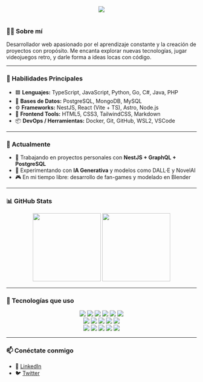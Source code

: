 <div align="center">
  <img src="https://readme-typing-svg.demolab.com?font=Fira+Code&duration=2000&pause=800&center=true&vCenter=true&width=435&lines=Hola%2C+soy+MaxSNava;Fullstack+Developer;Fan+del+c%C3%B3digo+libre+y+la+IA;Bienvenido+a+mi+repositorio!" />
</div>

<br/>

### 👨‍💻 Sobre mí

Desarrollador web apasionado por el aprendizaje constante y la creación de proyectos con propósito. Me encanta explorar nuevas tecnologías, jugar videojuegos retro, y darle forma a ideas locas con código.

---

### 🧠 Habilidades Principales

- 🟦 **Lenguajes:** TypeScript, JavaScript, Python, Go, C#, Java, PHP
- 🧱 **Bases de Datos:** PostgreSQL, MongoDB, MySQL
- ⚙️ **Frameworks:** NestJS, React (Vite + TS), Astro, Node.js
- 🎨 **Frontend Tools:** HTML5, CSS3, TailwindCSS, Markdown
- 📦 **DevOps / Herramientas:** Docker, Git, GitHub, WSL2, VSCode

---

### 🚀 Actualmente

- 🔭 Trabajando en proyectos personales con **NestJS + GraphQL + PostgreSQL**
- 🧪 Experimentando con **IA Generativa** y modelos como DALL·E y NovelAI
- 🎮 En mi tiempo libre: desarrollo de fan-games y modelado en Blender

---

### 📊 GitHub Stats

<div align="center">
  <img src="https://github-readme-stats.vercel.app/api?username=MaxSNava&show_icons=true&theme=algolia&locale=es&count_private=true"  height="180em"/>
   <img src="https://github-readme-stats.vercel.app/api/top-langs/?username=MaxSNava&layout=compact&theme=algolia" height="180em"/>
</div>

---

### 🧰 Tecnologías que uso

<div align="center">

<!-- Lenguajes -->
<img src="https://img.shields.io/badge/TypeScript-007ACC?style=for-the-badge&logo=typescript&logoColor=white"/>
<img src="https://img.shields.io/badge/Python-3776AB?style=for-the-badge&logo=python&logoColor=white"/>
<img src="https://img.shields.io/badge/Go-00ADD8?style=for-the-badge&logo=go&logoColor=white"/>
<img src="https://img.shields.io/badge/CSharp-239120?style=for-the-badge&logo=csharp&logoColor=white"/>
<img src="https://img.shields.io/badge/Java-ED8B00?style=for-the-badge&logo=java&logoColor=white"/>
<img src="https://img.shields.io/badge/PHP-777BB4?style=for-the-badge&logo=php&logoColor=white"/>

<!-- Frameworks -->
<br/>
<img src="https://img.shields.io/badge/React-20232A?style=for-the-badge&logo=react&logoColor=61DAFB"/>
<img src="https://img.shields.io/badge/NestJS-E0234E?style=for-the-badge&logo=nestjs&logoColor=white"/>
<img src="https://img.shields.io/badge/Astro-000000?style=for-the-badge&logo=astro&logoColor=white"/>
<img src="https://img.shields.io/badge/Node.js-43853D?style=for-the-badge&logo=node.js&logoColor=white"/>
<img src="https://img.shields.io/badge/TailwindCSS-38B2AC?style=for-the-badge&logo=tailwind-css&logoColor=white"/>

<!-- Herramientas -->
<br/>
<img src="https://img.shields.io/badge/Docker-0db7ed?style=for-the-badge&logo=docker&logoColor=white"/>
<img src="https://img.shields.io/badge/Git-F05033?style=for-the-badge&logo=git&logoColor=white"/>
<img src="https://img.shields.io/badge/GitHub-121011?style=for-the-badge&logo=github&logoColor=white"/>
<img src="https://img.shields.io/badge/WSL2-0078D7?style=for-the-badge&logo=windows&logoColor=white"/>
<img src="https://img.shields.io/badge/VSCode-007ACC?style=for-the-badge&logo=visual-studio-code&logoColor=white"/>

</div>

---

### 📫 Conéctate conmigo

- 💼 [LinkedIn](https://linkedin.com/in/maxsnava)
- 🐦 [Twitter](https://twitter.com/Max_SNava)
